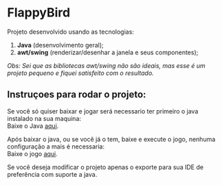 # FlappyBird

<p>Projeto desenvolvido usando as tecnologias:</p>
<ol>
  <li><b>Java</b> (desenvolvimento geral);</li>
  <li><b>awt/swing</b> (renderizar/desenhar a janela e seus componentes);</li>
</ol>

<i>Obs: Sei que as bibliotecas awt/swing não são ideais, mas esse é um projeto pequeno e fiquei satisfeito com o resultado.</i>

<h2>Instruçoes para rodar o projeto:</h2>

Se você só quiser baixar e jogar será necessario ter primeiro o java instalado na sua maquina:<br />
Baixe o Java <a href="https://www.java.com/pt-BR/download/manual.jsp" target="_blank" >aqui</a>.<br />

Após baixar o java, ou se vocẽ já o tem, baixe e execute o jogo, nenhuma configuração a mais é necessaria:<br />
Baixe o jogo <a href="https://github.com/oMatheuss/FlappyBird/raw/main/FlappyBird.jar" download >aqui</a>.<br />

Se você deseja modificar o projeto apenas o exporte para sua IDE de preferência com suporte a java. 
